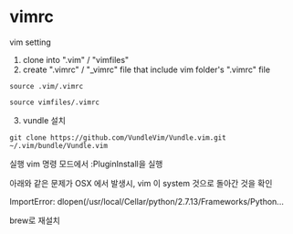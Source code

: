 # vimrc
vim setting

1. clone into ".vim" / "vimfiles"
2. create ".vimrc" / "_vimrc" file that include vim folder's ".vimrc" file
```
source .vim/.vimrc
```

```
source vimfiles/.vimrc
```
3. vundle 설치
```
git clone https://github.com/VundleVim/Vundle.vim.git ~/.vim/bundle/Vundle.vim

```
실행
vim 명령 모드에서 :PluginInstall을 실행

아래와 같은 문제가 OSX 에서 발생시, vim 이 system 것으로 돌아간 것을 확인

ImportError: dlopen(/usr/local/Cellar/python/2.7.13/Frameworks/Python...

brew로 재설치
